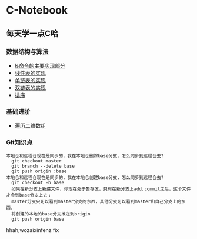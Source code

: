 # C-Notebook
## 每天学一点C哈
### 数据结构与算法
* [ls命令的主要实现部分](./ls-Command)
* [线性表的实现](./SequenceList)
* [单链表的实现](./SingleLinkTable)
* [双链表的实现](./DoubleLinkTable)
* [排序](./Sort)
### 基础进阶
* [遍历二维数组](./a.md)
### Git知识点
```
本地仓和远程仓现在是同步的，我在本地仓删除base分支，怎么同步到远程仓去?
  git checkout master
  git branch --delete base
  git push origin :base
本地仓和远程仓现在是同步的，我在本地仓创建base分支，怎么同步到远程仓去?
  git checkout -b base
  如果在新分支上新建文件，你现在处于暂存区，只有在新分支上add,commit之后，这个文件才会到base分支上去；
  master分支只可以看到master分支的东西，其他分支可以看到master和自己分支上的东西。
  将创建的本地的base分支推送到origin
  git push origin base 
```
hhah,wozaixinfenz fix
